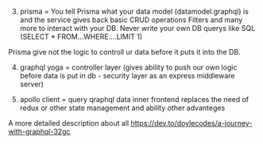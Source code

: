 3. prisma =
   You tell Prisma what your data model (datamodel.graphql) is and the service gives back basic CRUD operations Filters and many more to interact with your DB. Never write your own DB querys like SQL (SELECT \* FROM...WHERE....LIMIT 1)

Prisma give not the logic to controll ur data before it puts it into the DB.

4. graphql yoga =
   controller layer (gives ability to push our own logic before data is put in db - security layer as an express middleware server)

5. apollo client =
   query qraphql data inner frontend
   replaces the need of redux or other state management and ability other advanteges

A more detailed description about all
https://dev.to/doylecodes/a-journey-with-graphql-32gc
